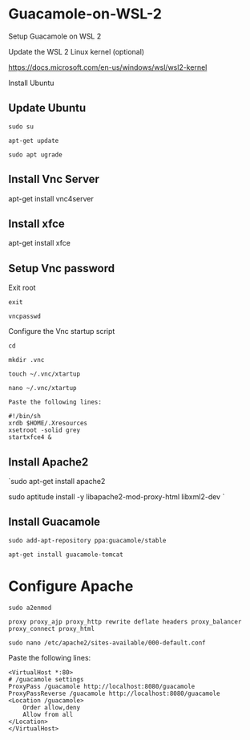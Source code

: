 # Guacamole-on-WSL-2
Setup Guacamole on WSL 2

Update the WSL 2 Linux kernel (optional)

https://docs.microsoft.com/en-us/windows/wsl/wsl2-kernel

Install Ubuntu

## Update Ubuntu

`sudo su`

`apt-get update`

`sudo apt ugrade`

## Install Vnc Server

apt-get install vnc4server

## Install xfce

apt-get install xfce

## Setup Vnc password

Exit root 

`exit`

`vncpasswd`

Configure the Vnc startup script

`cd`

`mkdir .vnc`

`touch ~/.vnc/xtartup`

`nano ~/.vnc/xtartup`

`Paste the following lines:`

```
#!/bin/sh
xrdb $HOME/.Xresources
xsetroot -solid grey
startxfce4 &
```
## Install Apache2

`sudo apt-get install apache2

sudo aptitude install -y libapache2-mod-proxy-html libxml2-dev `

## Install Guacamole

`sudo add-apt-repository ppa:guacamole/stable`

`apt-get install guacamole-tomcat`

# Configure Apache

`sudo a2enmod`

`proxy proxy_ajp proxy_http rewrite deflate headers proxy_balancer proxy_connect proxy_html`

`sudo nano /etc/apache2/sites-available/000-default.conf`

Paste the following lines:

```
<VirtualHost *:80>
# /guacamole settings
ProxyPass /guacamole http://localhost:8080/guacamole
ProxyPassReverse /guacamole http://localhost:8080/guacamole
<Location /guacamole>
    Order allow,deny
    Allow from all
</Location>
</VirtualHost> 
```
